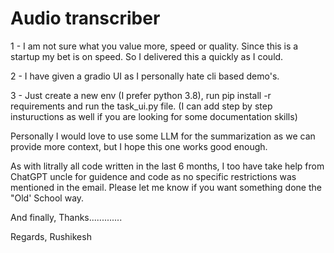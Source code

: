 # Audio transcriber 

1 - I am not sure what you value more, speed or quality. Since this is a startup my bet is on speed. So I delivered this a quickly as I could.

2 - I have given a gradio UI as I personally hate cli based demo's. 

3 - Just create a new env (I prefer python 3.8), run pip install -r requirements and run the task_ui.py file.  (I can add step by step instuructions as well if you are looking for some documentation skills)

Personally I would love to use some LLM for the summarization as we can provide more context, but I hope this one works good enough.

As with litrally all code written in the last 6 months, I too have take help from ChatGPT uncle for guidence and code as no specific restrictions was mentioned in the email. Please let me know if you want something done the "Old' School way.

And finally,
Thanks.............

Regards,
Rushikesh
